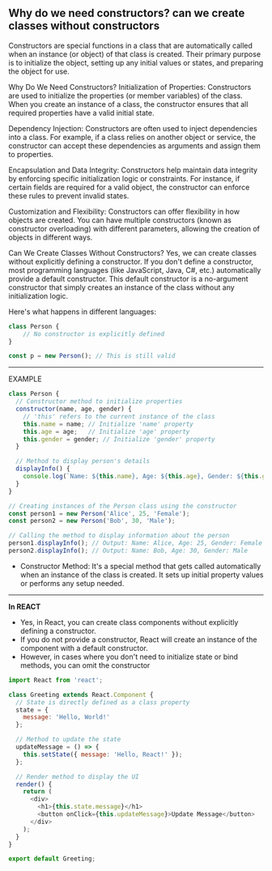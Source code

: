 ## Why do we need constructors? can we create classes without constructors

Constructors are special functions in a class that are automatically called when an instance (or object) of that class is created. Their primary purpose is to initialize the object, setting up any initial values or states, and preparing the object for use.

Why Do We Need Constructors?
Initialization of Properties: Constructors are used to initialize the properties (or member variables) of the class. When you create an instance of a class, the constructor ensures that all required properties have a valid initial state.

Dependency Injection: Constructors are often used to inject dependencies into a class. For example, if a class relies on another object or service, the constructor can accept these dependencies as arguments and assign them to properties.

Encapsulation and Data Integrity: Constructors help maintain data integrity by enforcing specific initialization logic or constraints. For instance, if certain fields are required for a valid object, the constructor can enforce these rules to prevent invalid states.

Customization and Flexibility: Constructors can offer flexibility in how objects are created. You can have multiple constructors (known as constructor overloading) with different parameters, allowing the creation of objects in different ways.

Can We Create Classes Without Constructors?
Yes, we can create classes without explicitly defining a constructor. If you don't define a constructor, most programming languages (like JavaScript, Java, C#, etc.) automatically provide a default constructor. This default constructor is a no-argument constructor that simply creates an instance of the class without any initialization logic.

Here's what happens in different languages:

```js
class Person {
    // No constructor is explicitly defined
}

const p = new Person(); // This is still valid
```

_______________

EXAMPLE

```js
class Person {
  // Constructor method to initialize properties
  constructor(name, age, gender) {
    // 'this' refers to the current instance of the class
    this.name = name; // Initialize 'name' property
    this.age = age;   // Initialize 'age' property
    this.gender = gender; // Initialize 'gender' property
  }

  // Method to display person's details
  displayInfo() {
    console.log(`Name: ${this.name}, Age: ${this.age}, Gender: ${this.gender}`);
  }
}

// Creating instances of the Person class using the constructor
const person1 = new Person('Alice', 25, 'Female');
const person2 = new Person('Bob', 30, 'Male');

// Calling the method to display information about the person
person1.displayInfo(); // Output: Name: Alice, Age: 25, Gender: Female
person2.displayInfo(); // Output: Name: Bob, Age: 30, Gender: Male
```

- Constructor Method: It's a special method that gets called automatically when an instance of the class is created. It sets up initial property values or performs any setup needed.












________________________


**In REACT**

- Yes, in React, you can create class components without explicitly defining a constructor.
- If you do not provide a constructor, React will create an instance of the component with a default constructor.
- However, in cases where you don't need to initialize state or bind methods, you can omit the constructor


```js
import React from 'react';

class Greeting extends React.Component {
  // State is directly defined as a class property
  state = {
    message: 'Hello, World!'
  };

  // Method to update the state
  updateMessage = () => {
    this.setState({ message: 'Hello, React!' });
  };

  // Render method to display the UI
  render() {
    return (
      <div>
        <h1>{this.state.message}</h1>
        <button onClick={this.updateMessage}>Update Message</button>
      </div>
    );
  }
}

export default Greeting;
```
